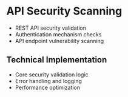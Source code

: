 # API Security Scanning
- REST API security validation
- Authentication mechanism checks
- API endpoint vulnerability scanning

## Technical Implementation
- Core security validation logic
- Error handling and logging
- Performance optimization
